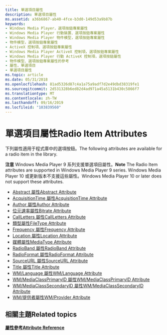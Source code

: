 ```yaml
---
title: 單選項目屬性
description: 單選項目屬性
ms.assetid: a36b6867-ab40-4fce-b3d0-149d53a9b87b
keywords:
- Windows Media Player，選項按鈕專案屬性
- Windows Media Player 行動裝置、選項按鈕專案屬性
- Windows Media Player 物件模型，選項按鈕專案屬性
- 物件模型，選項按鈕專案屬性
- ActiveX 控制項、選項按鈕專案屬性
- Windows Media Player ActiveX 控制項，選項按鈕專案屬性
- Windows Media Player 行動 ActiveX 控制項，選項按鈕屬性
- 物件模型、選項按鈕專案屬性的參考
- 屬性，單選項目
- 單選項目屬性
ms.topic: article
ms.date: 05/31/2018
ms.openlocfilehash: 81ad5326d87c4a1a75a9adf7d2e49dbd38319fe1
ms.sourcegitcommit: 2d531328b6ed82d4ad971a45a5131b430c5866f7
ms.translationtype: MT
ms.contentlocale: zh-TW
ms.lasthandoff: 09/16/2019
ms.locfileid: "103839560"
---
```

# <a name="radio-item-attributes"></a><span data-ttu-id="00a33-113">單選項目屬性</span><span class="sxs-lookup"><span data-stu-id="00a33-113">Radio Item Attributes</span></span>

<span data-ttu-id="00a33-114">下列屬性適用于程式庫中的選項按鈕。</span><span class="sxs-lookup"><span data-stu-id="00a33-114">The following attributes are available for a radio item in the library.</span></span>

<span data-ttu-id="00a33-115">**注意** Windows Media Player 9 系列支援單選項目屬性。</span><span class="sxs-lookup"><span data-stu-id="00a33-115">**Note** The Radio Item attributes are supported in Windows Media Player 9 series.</span></span> <span data-ttu-id="00a33-116">Windows Media Player 10 或更新版本不支援這些屬性。</span><span class="sxs-lookup"><span data-stu-id="00a33-116">Windows Media Player 10 or later does not support these attributes.</span></span>

-   [<span data-ttu-id="00a33-117">Abstract 屬性</span><span class="sxs-lookup"><span data-stu-id="00a33-117">Abstract Attribute</span></span>](abstract-attribute.md)
-   [<span data-ttu-id="00a33-118">AcquisitionTime 屬性</span><span class="sxs-lookup"><span data-stu-id="00a33-118">AcquisitionTime Attribute</span></span>](acquisitiontime-attribute.md)
-   [<span data-ttu-id="00a33-119">Author 屬性</span><span class="sxs-lookup"><span data-stu-id="00a33-119">Author Attribute</span></span>](author-attribute.md)
-   [<span data-ttu-id="00a33-120">位元速率屬性</span><span class="sxs-lookup"><span data-stu-id="00a33-120">Bitrate Attribute</span></span>](bitrate-attribute.md)
-   [<span data-ttu-id="00a33-121">CallLetters 屬性</span><span class="sxs-lookup"><span data-stu-id="00a33-121">CallLetters Attribute</span></span>](callletters-attribute.md)
-   [<span data-ttu-id="00a33-122">類型屬性</span><span class="sxs-lookup"><span data-stu-id="00a33-122">FileType Attribute</span></span>](filetype-attribute.md)
-   [<span data-ttu-id="00a33-123">Frequency 屬性</span><span class="sxs-lookup"><span data-stu-id="00a33-123">Frequency Attribute</span></span>](frequency-attribute.md)
-   [<span data-ttu-id="00a33-124">Location 屬性</span><span class="sxs-lookup"><span data-stu-id="00a33-124">Location Attribute</span></span>](location-attribute.md)
-   [<span data-ttu-id="00a33-125">媒體屬性</span><span class="sxs-lookup"><span data-stu-id="00a33-125">MediaType Attribute</span></span>](mediatype-attribute.md)
-   [<span data-ttu-id="00a33-126">RadioBand 屬性</span><span class="sxs-lookup"><span data-stu-id="00a33-126">RadioBand Attribute</span></span>](radioband-attribute.md)
-   [<span data-ttu-id="00a33-127">RadioFormat 屬性</span><span class="sxs-lookup"><span data-stu-id="00a33-127">RadioFormat Attribute</span></span>](radioformat-attribute.md)
-   [<span data-ttu-id="00a33-128">SourceURL 屬性</span><span class="sxs-lookup"><span data-stu-id="00a33-128">SourceURL Attribute</span></span>](sourceurl-attribute.md)
-   [<span data-ttu-id="00a33-129">Title 屬性</span><span class="sxs-lookup"><span data-stu-id="00a33-129">Title Attribute</span></span>](title-attribute.md)
-   [<span data-ttu-id="00a33-130">WM/Language 屬性</span><span class="sxs-lookup"><span data-stu-id="00a33-130">WM/Language Attribute</span></span>](wm-language-attribute.md)
-   [<span data-ttu-id="00a33-131">WM/MediaClassPrimaryID 屬性</span><span class="sxs-lookup"><span data-stu-id="00a33-131">WM/MediaClassPrimaryID Attribute</span></span>](wm-mediaclassprimaryid-attribute.md)
-   [<span data-ttu-id="00a33-132">WM/MediaClassSecondaryID 屬性</span><span class="sxs-lookup"><span data-stu-id="00a33-132">WM/MediaClassSecondaryID Attribute</span></span>](wm-mediaclasssecondaryid-attribute.md)
-   [<span data-ttu-id="00a33-133">WM/提供者屬性</span><span class="sxs-lookup"><span data-stu-id="00a33-133">WM/Provider Attribute</span></span>](wm-provider-attribute.md)

## <a name="related-topics"></a><span data-ttu-id="00a33-134">相關主題</span><span class="sxs-lookup"><span data-stu-id="00a33-134">Related topics</span></span>

<dl> <dt>

[<span data-ttu-id="00a33-135">**屬性參考**</span><span class="sxs-lookup"><span data-stu-id="00a33-135">**Attribute Reference**</span></span>](attribute-reference.md)
</dt> </dl>

 

 




